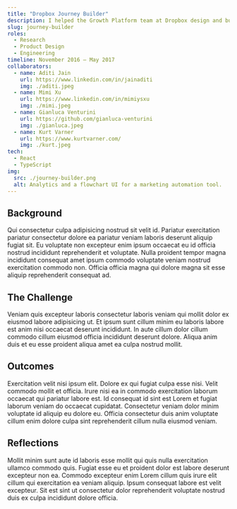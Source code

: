 ```yaml
---
title: "Dropbox Journey Builder"
description: I helped the Growth Platform team at Dropbox design and build a better in-house solution for marketing automation, unifying notifications across multiple channels under a configurable flowchart tool.
slug: journey-builder
roles: 
  - Research
  - Product Design
  - Engineering
timeline: November 2016 – May 2017
collaborators:
  - name: Aditi Jain
    url: https://www.linkedin.com/in/jainaditi
    img: ./aditi.jpeg
  - name: Mimi Xu
    url: https://www.linkedin.com/in/mimiysxu
    img: ./mimi.jpeg
  - name: Gianluca Venturini
    url: https://github.com/gianluca-venturini
    img: ./gianluca.jpeg
  - name: Kurt Varner
    url: https://www.kurtvarner.com/
    img: ./kurt.jpeg
tech:
  - React
  - TypeScript
img:
  src: ./journey-builder.png
  alt: Analytics and a flowchart UI for a marketing automation tool.
---
```


## Background

Qui consectetur culpa adipisicing nostrud sit velit id. Pariatur exercitation pariatur consectetur dolore ea pariatur veniam laboris deserunt aliquip fugiat sit. Eu voluptate non excepteur enim ipsum occaecat eu id officia nostrud incididunt reprehenderit et voluptate. Nulla proident tempor magna incididunt consequat amet ipsum commodo voluptate veniam nostrud exercitation commodo non. Officia officia magna qui dolore magna sit esse aliquip reprehenderit consequat ad.

## The Challenge

Veniam quis excepteur laboris consectetur laboris veniam qui mollit dolor ex eiusmod labore adipisicing ut. Et ipsum sunt cillum minim eu laboris labore est anim nisi occaecat deserunt incididunt. In aute cillum dolor cillum commodo cillum eiusmod officia incididunt deserunt dolore. Aliqua anim duis et eu esse proident aliqua amet ea culpa nostrud mollit.

## Outcomes

Exercitation velit nisi ipsum elit. Dolore ex qui fugiat culpa esse nisi. Velit commodo mollit et officia. Irure nisi ea in commodo exercitation laborum occaecat qui pariatur labore est. Id consequat id sint est Lorem et fugiat laborum veniam do occaecat cupidatat. Consectetur veniam dolor minim voluptate id aliquip eu dolore eu. Officia consectetur duis anim voluptate cillum enim dolore culpa sint reprehenderit cillum nulla eiusmod veniam.

## Reflections

Mollit minim sunt aute id laboris esse mollit qui quis nulla exercitation ullamco commodo quis. Fugiat esse eu et proident dolor est labore deserunt excepteur non ea. Commodo excepteur enim Lorem cillum quis irure elit cillum qui exercitation ea veniam aliquip. Ipsum consequat labore est velit excepteur. Sit est sint ut consectetur dolor reprehenderit voluptate nostrud duis ex culpa incididunt dolore officia.

